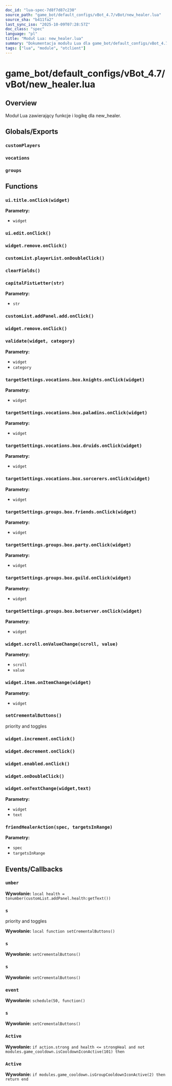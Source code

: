```yaml
---
doc_id: "lua-spec-7d8f7d87c230"
source_path: "game_bot/default_configs/vBot_4.7/vBot/new_healer.lua"
source_sha: "b411fa2"
last_sync_iso: "2025-10-09T07:28:57Z"
doc_class: "spec"
language: "pl"
title: "Moduł Lua: new_healer.lua"
summary: "Dokumentacja modułu Lua dla game_bot/default_configs/vBot_4.7/vBot/new_healer.lua"
tags: ["lua", "module", "otclient"]
---
```


# game_bot/default_configs/vBot_4.7/vBot/new_healer.lua

## Overview

Moduł Lua zawierający funkcje i logikę dla new_healer.

## Globals/Exports

### `customPlayers`

### `vocations`

### `groups`

## Functions

### `ui.title.onClick(widget)`

**Parametry:**

- `widget`

### `ui.edit.onClick()`

### `widget.remove.onClick()`

### `customList.playerList.onDoubleClick()`

### `clearFields()`

### `capitalFistLetter(str)`

**Parametry:**

- `str`

### `customList.addPanel.add.onClick()`

### `widget.remove.onClick()`

### `validate(widget, category)`

**Parametry:**

- `widget`
- `category`

### `targetSettings.vocations.box.knights.onClick(widget)`

**Parametry:**

- `widget`

### `targetSettings.vocations.box.paladins.onClick(widget)`

**Parametry:**

- `widget`

### `targetSettings.vocations.box.druids.onClick(widget)`

**Parametry:**

- `widget`

### `targetSettings.vocations.box.sorcerers.onClick(widget)`

**Parametry:**

- `widget`

### `targetSettings.groups.box.friends.onClick(widget)`

**Parametry:**

- `widget`

### `targetSettings.groups.box.party.onClick(widget)`

**Parametry:**

- `widget`

### `targetSettings.groups.box.guild.onClick(widget)`

**Parametry:**

- `widget`

### `targetSettings.groups.box.botserver.onClick(widget)`

**Parametry:**

- `widget`

### `widget.scroll.onValueChange(scroll, value)`

**Parametry:**

- `scroll`
- `value`

### `widget.item.onItemChange(widget)`

**Parametry:**

- `widget`

### `setCrementalButtons()`

priority and toggles

### `widget.increment.onClick()`

### `widget.decrement.onClick()`

### `widget.enabled.onClick()`

### `widget.onDoubleClick()`

### `widget.onTextChange(widget,text)`

**Parametry:**

- `widget`
- `text`

### `friendHealerAction(spec, targetsInRange)`

**Parametry:**

- `spec`
- `targetsInRange`

## Events/Callbacks

### `umber`

**Wywołanie:** `local health = tonumber(customList.addPanel.health:getText())`

### `s`

priority and toggles

**Wywołanie:** `local function setCrementalButtons()`

### `s`

**Wywołanie:** `setCrementalButtons()`

### `s`

**Wywołanie:** `setCrementalButtons()`

### `event`

**Wywołanie:** `schedule(50, function()`

### `s`

**Wywołanie:** `setCrementalButtons()`

### `Active`

**Wywołanie:** `if action.strong and health <= strongHeal and not modules.game_cooldown.isCooldownIconActive(101) then`

### `Active`

**Wywołanie:** `if modules.game_cooldown.isGroupCooldownIconActive(2) then return end`
